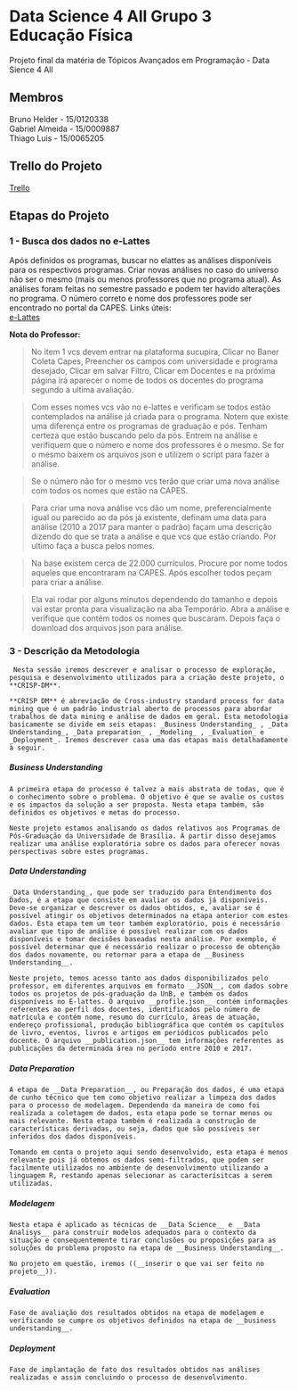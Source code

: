   # Data Science 4 All Grupo 3 Educação Física

  Projeto final da matéria de Tópicos Avançados em Programação - Data Sience 4 All

  ## Membros

  Bruno Helder - 15/0120338  
  Gabriel Almeida - 15/0009887  
  Thiago Luis - 15/0065205  
  

  ## Trello do Projeto

  [Trello](https://trello.com/b/GaaLi38O/datascience-grupo-3-educa%C3%A7%C3%A3o-f%C3%ADsica)  


  ## Etapas do Projeto

  ### 1 - Busca dos dados no e-Lattes  

  Após definidos os programas, buscar no elattes as análises disponíveis para os respectivos programas. Criar novas análises no caso do universo não ser o mesmo (mais ou menos professores que no programa atual). As análises foram feitas no semestre passado e podem ter havido alterações no programa. O número correto e nome dos professores pode ser encontrado no portal da CAPES.
  Links úteis:  
  [e-Lattes](http://unb.elattes.com.br "e-lattes")


  **Nota do Professor:**

   >No item 1 vcs devem entrar na plataforma sucupira, Clicar no Baner Coleta Capes, Preencher os campos com universidade e programa desejado, Clicar em salvar Filtro, Clicar em Docentes e na próxima página irá aparecer o nome de todos os docentes do programa segundo a ultima avaliação.

   >Com esses nomes vcs vão no e-lattes e verificam se todos estão contemplados na análise já criada para o programa. Notem que existe uma diferença entre os programas de graduação e pós. Tenham certeza que estão buscando pelo da pós. Entrem na análise e verifiquem que o número e nome dos professores é o mesmo. Se for o mesmo baixem os arquivos json e utilizem o script para fazer a análise.

   >Se o número não for o mesmo vcs terão que criar uma nova análise com todos os nomes que estão na CAPES.

   >Para criar uma nova análise vcs dão um nome, preferencialmente igual ou parecido ao da pós já existente, definam uma data para análise (2010 a 2017 para manter o padrão) façam uma descrição dizendo do que se trata a análise e que vcs que estão criando. Por ultimo faça a busca pelos nomes.

   >Na base existem cerca de 22.000 currículos. Procure por nome todos aqueles que encontraram na CAPES. Após escolher todos peçam para criar a análise.

   >Ela vai rodar por alguns minutos dependendo do tamanho e depois vai estar pronta para visualização na aba Temporário. Abra a análise e verifique que contém todos os nomes que buscaram. Depois faça o download dos arquivos json para análise.

### 3 - Descrição da Metodologia
   
	 Nesta sessão iremos descrever e analisar o processo de exploração, pesquisa e desenvolvimento utilizados para a criação deste projeto, o **CRISP-DM**.

    **CRISP DM** é abreviação de Cross-industry standard process for data mining que é um padrão industrial aberto de processos para abordar trabalhos de data mining e análise de dados em geral. Esta metodologia basicamente se divide em seis etapas: _Business Understanding_ , _Data Understanding_, _Data preparation_ , _Modeling_ , _Evaluation_ e _Deployment_. Iremos descrever casa uma das etapas mais detalhadamente à seguir.

##### Business Understanding
	
	A primeira etapa do processo é talvez a mais abstrata de todas, que é o conhecimento sobre o problema. O objetivo é que se avalie os custos e os impactos da solução a ser proposta. Nesta etapa também, são definidos os objetivos e metas do processo.

	Neste projeto estamos analisando os dados relativos aos Programas de Pós-Graduação da Universidade de Brasília. À partir disso desejamos realizar uma análise exploratória sobre os dados para oferecer novas perspectivas sobre estes programas. 

##### Data Understanding
	
	_Data Understanding_, que pode ser traduzido para Entendimento dos Dados, é a etapa que consiste em avaliar os dados já disponíveis. Deve-se organizar e descrever os dados obtidos, e, avaliar se é possível atingir os objetivos determinados na etapa anterior com estes dados. Esta etapa tem um teor também exploratório, pois é necessário avaliar que tipo de análise é possível realizar com os dados disponíveis e tomar decisões baseadas nesta análise. Por exemplo, é possível determinar que é necessário realizar o processo de obtenção dos dados novamente, ou retornar para a etapa de __Business Understanding__.

	Neste projeto, temos acesso tanto aos dados disponibilizados pelo professor, em diferentes arquivos em formato __JSON__, com dados sobre todos os projetos de pós-graduação da UnB, e também os dados disponíveis no E-lattes. O arquivo __profile.json__ contém informações referentes ao perfil dos docentes, identificados pelo número de matrícula e contém nome, resumo do currículo, áreas de atuação, endereço profissional, produção bibliográfica que contém os capítulos de livro, eventos, livros e artigos em periódicos publicados pelo docente. O arquivo __publication.json__ tem informações referentes as publicações da determinada área no período entre 2010 e 2017.


##### Data Preparation
	
	A etapa de __Data Preparation__, ou Preparação dos dados, é uma etapa de cunho técnico que tem como objetivo realizar a limpeza dos dados para o processo de modelagem. Dependendo da maneira de como foi realizada a coletagem de dados, esta etapa pode se tornar menos ou mais relevante. Nesta etapa também é realizada a construção de características derivadas, ou seja, dados que são possíveis ser inferidos dos dados disponíveis.

	Tomando em conta o projeto aqui sendo desenvolvido, esta etapa é menos relevante pois já obtemos os dados semi-filtrados, que podem ser facilmente utilizados no ambiente de desenvolvimento utilizando a linguagem R, restando apenas selecionar as caracterísitcas a serem utilizadas.

##### Modelagem
	
	Nesta etapa é aplicado as técnicas de __Data Science__ e __Data Analisys__ para construir modelos adequados para o contexto da situação e consequentemente tirar conclusões ou proposições para as soluções do problema proposto na etapa de __Business Understanding__.
	
	No projeto em questão, iremos ((__inserir o que vai ser feito no projeto__)).

##### Evaluation
	Fase de avaliação dos resultados obtidos na etapa de modelagem e verificando se cumpre os objetivos definidos na etapa de __business understanding__.

##### __Deployment__
	
	Fase de implantação de fato dos resultados obtidos nas análises realizadas e assim concluindo o processo de desenvolvimento.
